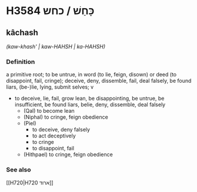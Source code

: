 # H3584 כָּחַשׁ / כחש

## kâchash

_(kaw-khash' | kaw-HAHSH | ka-HAHSH)_

### Definition

a primitive root; to be untrue, in word (to lie, feign, disown) or deed (to disappoint, fail, cringe); deceive, deny, dissemble, fail, deal falsely, be found liars, (be-)lie, lying, submit selves; v

- to deceive, lie, fail, grow lean, be disappointing, be untrue, be insufficient, be found liars, belie, deny, dissemble, deal falsely
  - (Qal) to become lean
  - (Niphal) to cringe, feign obedience
  - (Piel)
    - to deceive, deny falsely
    - to act deceptively
    - to cringe
    - to disappoint, fail
  - (Hithpael) to cringe, feign obedience

### See also

[[H720|H720 ארוד]]
